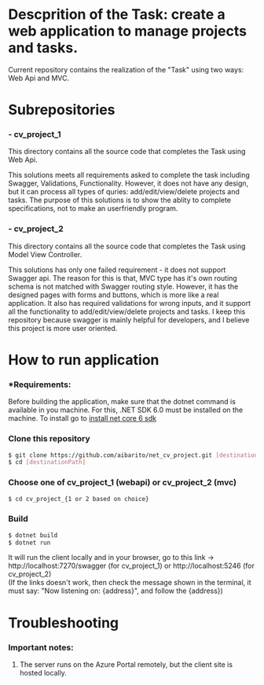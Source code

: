 # Descprition of the Task: create a web application to manage projects and tasks.
Current repository contains the realization of the "Task" using two ways: Web Api and MVC.

# Subrepositories

### - cv_project_1
This directory contains all the source code that completes the Task using Web Api. 

This solutions meets all requirements asked to complete the task including Swagger, Validations, Functionality. However, it does not have any design, but it can process all types of quries: add/edit/view/delete projects and tasks. The purpose of this solutions is to show the ablity to complete specifications, not to make an userfriendly program.

### - cv_project_2
This directory contains all the source code that completes the Task using Model View Controller. 

This solutions has only one failed requirement - it does not support Swagger api. The reason for this is that, MVC type has it's own routing schema is not matched with Swagger routing style. However, it has the designed pages with forms and buttons, which is more like a real application. It also has required validations for wrong inputs, and it support all the functionality to add/edit/view/delete projects and tasks. I keep this repository because swagger is mainly helpful for developers, and I believe this project is more user oriented.

# How to run application

### *Requirements:
Before building the application, make sure that the dotnet command is available in you machine. For this, .NET SDK 6.0 must be installed on the machine. To install go to [install net core 6 sdk](https://dotnet.microsoft.com/en-us/download/dotnet/6.0)

### Clone this repository
```bash
$ git clone https://github.com/aibarito/net_cv_project.git [destinationPath]
$ cd [destinationPath]
```
### Choose one of cv_project_1 (webapi) or cv_project_2 (mvc)
```bash
$ cd cv_project_{1 or 2 based on choice}
```
### Build
```bash
$ dotnet build
$ dotnet run
```
It will run the client locally and in your browser, go to this link -> http://localhost:7270/swagger (for cv_project_1) or http://localhost:5246 (for cv_project_2)
\
(If the links doesn't work, then check the message shown in the terminal, it must say: "Now listening on: {address}", and follow the {address})
# Troubleshooting

### Important notes:
1) The server runs on the Azure Portal remotely, but the client site is hosted locally.


